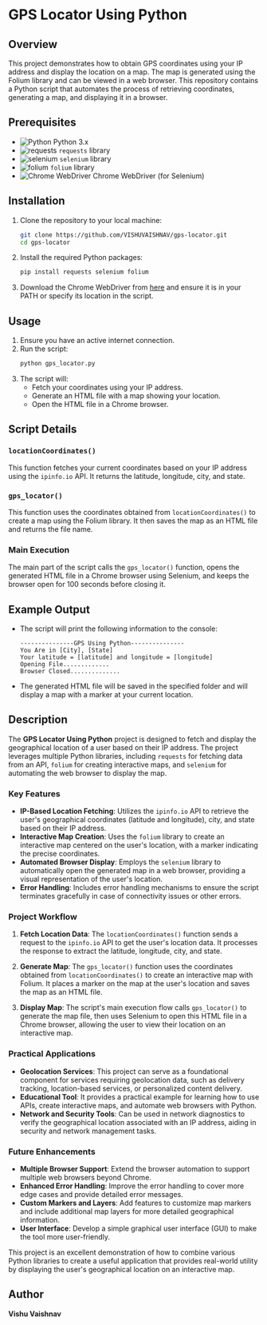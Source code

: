 # GPS Locator Using Python

## Overview

This project demonstrates how to obtain GPS coordinates using your IP address and display the location on a map. The map is generated using the Folium library and can be viewed in a web browser. This repository contains a Python script that automates the process of retrieving coordinates, generating a map, and displaying it in a browser.

## Prerequisites

- ![Python](https://img.shields.io/badge/Python-3776AB?style=for-the-badge&logo=python&logoColor=white) Python 3.x
- ![requests](https://img.shields.io/badge/requests-3764AB?style=for-the-badge&logo=python&logoColor=white) `requests` library
- ![selenium](https://img.shields.io/badge/selenium-43B02A?style=for-the-badge&logo=selenium&logoColor=white) `selenium` library
- ![folium](https://img.shields.io/badge/folium-88B04B?style=for-the-badge&logo=python&logoColor=white) `folium` library
- ![Chrome WebDriver](https://img.shields.io/badge/Chrome_WebDriver-4285F4?style=for-the-badge&logo=google-chrome&logoColor=white) Chrome WebDriver (for Selenium)

## Installation

1. Clone the repository to your local machine:
    ```bash
    git clone https://github.com/VISHUVAISHNAV/gps-locator.git
    cd gps-locator
    ```

2. Install the required Python packages:
    ```bash
    pip install requests selenium folium
    ```

3. Download the Chrome WebDriver from [here](https://sites.google.com/a/chromium.org/chromedriver/) and ensure it is in your PATH or specify its location in the script.

## Usage

1. Ensure you have an active internet connection.
2. Run the script:
    ```bash
    python gps_locator.py
    ```
3. The script will:
    - Fetch your coordinates using your IP address.
    - Generate an HTML file with a map showing your location.
    - Open the HTML file in a Chrome browser.

## Script Details

### `locationCoordinates()`

This function fetches your current coordinates based on your IP address using the `ipinfo.io` API. It returns the latitude, longitude, city, and state.

### `gps_locator()`

This function uses the coordinates obtained from `locationCoordinates()` to create a map using the Folium library. It then saves the map as an HTML file and returns the file name.

### Main Execution

The main part of the script calls the `gps_locator()` function, opens the generated HTML file in a Chrome browser using Selenium, and keeps the browser open for 100 seconds before closing it.

## Example Output

- The script will print the following information to the console:
    ```
    ---------------GPS Using Python---------------
    You Are in [City], [State]
    Your latitude = [latitude] and longitude = [longitude]
    Opening File.............
    Browser Closed..............
    ```

- The generated HTML file will be saved in the specified folder and will display a map with a marker at your current location.

## Description

The **GPS Locator Using Python** project is designed to fetch and display the geographical location of a user based on their IP address. The project leverages multiple Python libraries, including `requests` for fetching data from an API, `folium` for creating interactive maps, and `selenium` for automating the web browser to display the map.

### Key Features

- **IP-Based Location Fetching**: Utilizes the `ipinfo.io` API to retrieve the user's geographical coordinates (latitude and longitude), city, and state based on their IP address.
- **Interactive Map Creation**: Uses the `folium` library to create an interactive map centered on the user's location, with a marker indicating the precise coordinates.
- **Automated Browser Display**: Employs the `selenium` library to automatically open the generated map in a web browser, providing a visual representation of the user's location.
- **Error Handling**: Includes error handling mechanisms to ensure the script terminates gracefully in case of connectivity issues or other errors.

### Project Workflow

1. **Fetch Location Data**: The `locationCoordinates()` function sends a request to the `ipinfo.io` API to get the user's location data. It processes the response to extract the latitude, longitude, city, and state.

2. **Generate Map**: The `gps_locator()` function uses the coordinates obtained from `locationCoordinates()` to create an interactive map with Folium. It places a marker on the map at the user's location and saves the map as an HTML file.

3. **Display Map**: The script's main execution flow calls `gps_locator()` to generate the map file, then uses Selenium to open this HTML file in a Chrome browser, allowing the user to view their location on an interactive map.

### Practical Applications

- **Geolocation Services**: This project can serve as a foundational component for services requiring geolocation data, such as delivery tracking, location-based services, or personalized content delivery.
- **Educational Tool**: It provides a practical example for learning how to use APIs, create interactive maps, and automate web browsers with Python.
- **Network and Security Tools**: Can be used in network diagnostics to verify the geographical location associated with an IP address, aiding in security and network management tasks.

### Future Enhancements

- **Multiple Browser Support**: Extend the browser automation to support multiple web browsers beyond Chrome.
- **Enhanced Error Handling**: Improve the error handling to cover more edge cases and provide detailed error messages.
- **Custom Markers and Layers**: Add features to customize map markers and include additional map layers for more detailed geographical information.
- **User Interface**: Develop a simple graphical user interface (GUI) to make the tool more user-friendly.

This project is an excellent demonstration of how to combine various Python libraries to create a useful application that provides real-world utility by displaying the user's geographical location on an interactive map.

## Author

**Vishu Vaishnav**
